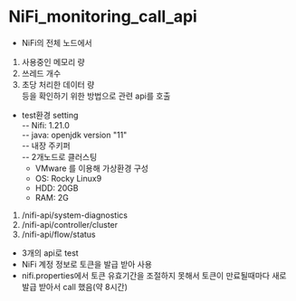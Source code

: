 # NiFi_monitoring_call_api
- NiFi의 전체 노드에서
1. 사용중인 메모리 량
2. 쓰레드 개수
3. 초당 처리한 데이터 량  
등을 확인하기 위한 방법으로 관련 api를 호출

- test환경 setting  
-- Nifi: 1.21.0  
-- java: openjdk version "11"  
-- 내장 주키퍼  
-- 2개노드로 클러스팅  
    - VMware 를 이용해 가상환경 구성
    - OS: Rocky Linux9  
    - HDD: 20GB
    - RAM: 2G

1. /nifi-api/system-diagnostics
2. /nifi-api/controller/cluster
3. /nifi-api/flow/status  
- 3개의 api로 test
- NiFi 계정 정보로 토큰을 발급 받아 사용
- nifi.properties에서 토큰 유효기간을 조절하지 못해서 토큰이 만료될때마다 새로 발급 받아서 call 했음(약 8시간)
